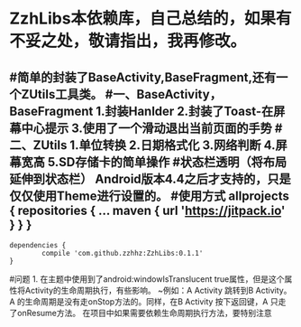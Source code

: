 #
# ZzhLibs本依赖库，自己总结的，如果有不妥之处，敬请指出，我再修改。
#简单的封装了BaseActivity,BaseFragment,还有一个ZUtils工具类。
#一、BaseActivity，BaseFragment
    1.封装Hanlder
    2.封装了Toast-在屏幕中心提示
    3.使用了一个滑动退出当前页面的手势
#二、ZUtils
    1.单位转换
    2.日期格式化
    3.网络判断
    4.屏幕宽高
    5.SD存储卡的简单操作
#状态栏透明（将布局延伸到状态栏）
    Android版本4.4之后才支持的，只是仅仅使用Theme进行设置的。
#使用方式
    allprojects {
		repositories {
			...
			maven { url 'https://jitpack.io' }
		}
	}
-----------
    dependencies {
	        compile 'com.github.zzhhz:ZzhLibs:0.1.1'
	}
#问题
    1. 在主题中使用到了android:windowIsTranslucent true属性，但是这个属性将Activity的生命周期执行，有些影响。
        ~例如：A Activity 跳转到B Activity。A 的生命周期是没有走onStop方法的。同样，在B Activity 按下返回键，A 只走了onResume方法。
    在项目中如果需要依赖生命周期执行方法，要特别注意



